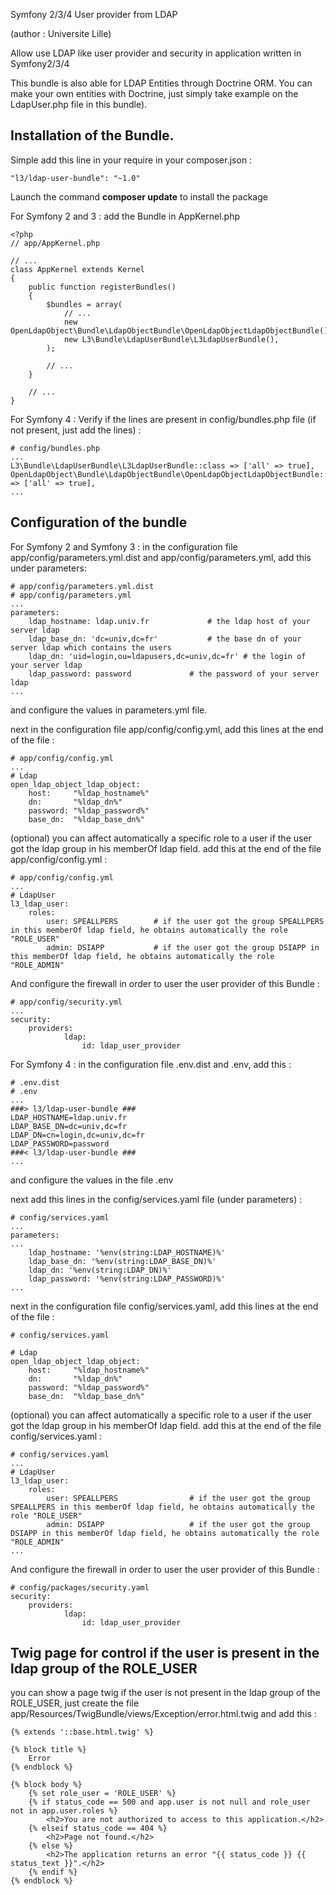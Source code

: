 Symfony 2/3/4 User provider from LDAP

(author : Universite Lille)


Allow use LDAP like user provider and security in application written in Symfony2/3/4

This bundle is also able for LDAP Entities through Doctrine ORM.
You can make your own entities with Doctrine, just simply take example on the LdapUser.php file in this bundle).

Installation of the Bundle.
---
Simple add this line in your require in your composer.json :
```
"l3/ldap-user-bundle": "~1.0"
```
Launch the command **composer update** to install the package

For Symfony 2 and 3 :
add the Bundle in AppKernel.php
```
<?php
// app/AppKernel.php

// ...
class AppKernel extends Kernel
{
    public function registerBundles()
    {
        $bundles = array(
            // ...
            new OpenLdapObject\Bundle\LdapObjectBundle\OpenLdapObjectLdapObjectBundle(),
            new L3\Bundle\LdapUserBundle\L3LdapUserBundle(),
        );

        // ...
    }

    // ...
}
```

For Symfony 4 :
Verify if the lines are present in config/bundles.php file (if not present, just add the lines) :
```
# config/bundles.php
...
L3\Bundle\LdapUserBundle\L3LdapUserBundle::class => ['all' => true],
OpenLdapObject\Bundle\LdapObjectBundle\OpenLdapObjectLdapObjectBundle::class => ['all' => true],
...
```

Configuration of the bundle
---
For Symfony 2 and Symfony 3 :
in the configuration file app/config/parameters.yml.dist and app/config/parameters.yml, add this under parameters:
```
# app/config/parameters.yml.dist
# app/config/parameters.yml
...
parameters:
    ldap_hostname: ldap.univ.fr				# the ldap host of your server ldap
    ldap_base_dn: 'dc=univ,dc=fr'			# the base dn of your server ldap which contains the users
    ldap_dn: 'uid=login,ou=ldapusers,dc=univ,dc=fr'	# the login of your server ldap
    ldap_password: password				# the password of your server ldap
...
```
and configure the values in parameters.yml file.

next in the configuration file app/config/config.yml, add this lines at the end of the file :
```
# app/config/config.yml
...
# Ldap
open_ldap_object_ldap_object:
    host:     "%ldap_hostname%"
    dn:       "%ldap_dn%"
    password: "%ldap_password%"
    base_dn:  "%ldap_base_dn%"
```

(optional) you can affect automatically a specific role to a user if the user got the ldap group in his memberOf ldap field.
add this at the end of the file app/config/config.yml :
```
# app/config/config.yml
...
# LdapUser
l3_ldap_user:
    roles:
        user: SPEALLPERS		# if the user got the group SPEALLPERS in this memberOf ldap field, he obtains automatically the role "ROLE_USER"
        admin: DSIAPP			# if the user got the group DSIAPP in this memberOf ldap field, he obtains automatically the role "ROLE_ADMIN"
```

And configure the firewall in order to user the user provider of this Bundle :
```
# app/config/security.yml
...
security:
    providers:
            ldap:
                id: ldap_user_provider
```

For Symfony 4 :
in the configuration file .env.dist and .env, add this :
```
# .env.dist 
# .env
...
###> l3/ldap-user-bundle ###
LDAP_HOSTNAME=ldap.univ.fr
LDAP_BASE_DN=dc=univ,dc=fr
LDAP_DN=cn=login,dc=univ,dc=fr
LDAP_PASSWORD=password
###< l3/ldap-user-bundle ###
...
```
and configure the values in the file .env

next add this lines in the config/services.yaml file (under parameters) :
```
# config/services.yaml
...
parameters:
...
    ldap_hostname: '%env(string:LDAP_HOSTNAME)%'
    ldap_base_dn: '%env(string:LDAP_BASE_DN)%'
    ldap_dn: '%env(string:LDAP_DN)%'
    ldap_password: '%env(string:LDAP_PASSWORD)%'
...
```

next in the configuration file config/services.yaml, add this lines at the end of the file :
```
# config/services.yaml

# Ldap
open_ldap_object_ldap_object:
    host:     "%ldap_hostname%"
    dn:       "%ldap_dn%"
    password: "%ldap_password%"
    base_dn:  "%ldap_base_dn%"
```

(optional) you can affect automatically a specific role to a user if the user got the ldap group in his memberOf ldap field.
add this at the end of the file config/services.yaml :
```
# config/services.yaml
...
# LdapUser
l3_ldap_user:
    roles:
        user: SPEALLPERS                # if the user got the group SPEALLPERS in this memberOf ldap field, he obtains automatically the role "ROLE_USER"
        admin: DSIAPP                   # if the user got the group DSIAPP in this memberOf ldap field, he obtains automatically the role "ROLE_ADMIN"
...
```

And configure the firewall in order to user the user provider of this Bundle :
```
# config/packages/security.yaml
security:
    providers:
            ldap:
                id: ldap_user_provider
```


Twig page for control if the user is present in the ldap group of the ROLE_USER
---
you can show a page twig if the user is not present in the ldap group of the ROLE_USER,
just create the file app/Resources/TwigBundle/views/Exception/error.html.twig and add this :
```
{% extends '::base.html.twig' %}

{% block title %}
    Error
{% endblock %}

{% block body %}
    {% set role_user = 'ROLE_USER' %}
    {% if status_code == 500 and app.user is not null and role_user not in app.user.roles %}
        <h2>You are not authorized to access to this application.</h2>
    {% elseif status_code == 404 %}
        <h2>Page not found.</h2>
    {% else %}
        <h2>The application returns an error "{{ status_code }} {{ status_text }}".</h2>
    {% endif %}
{% endblock %}
```
